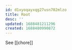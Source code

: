 ```yaml
---
id: d1xyoqayxqg27usn702mlzo
title: Root
desc: ''
updated: 1688481211296
created: 1688480990872
---
```

See [[chore]]